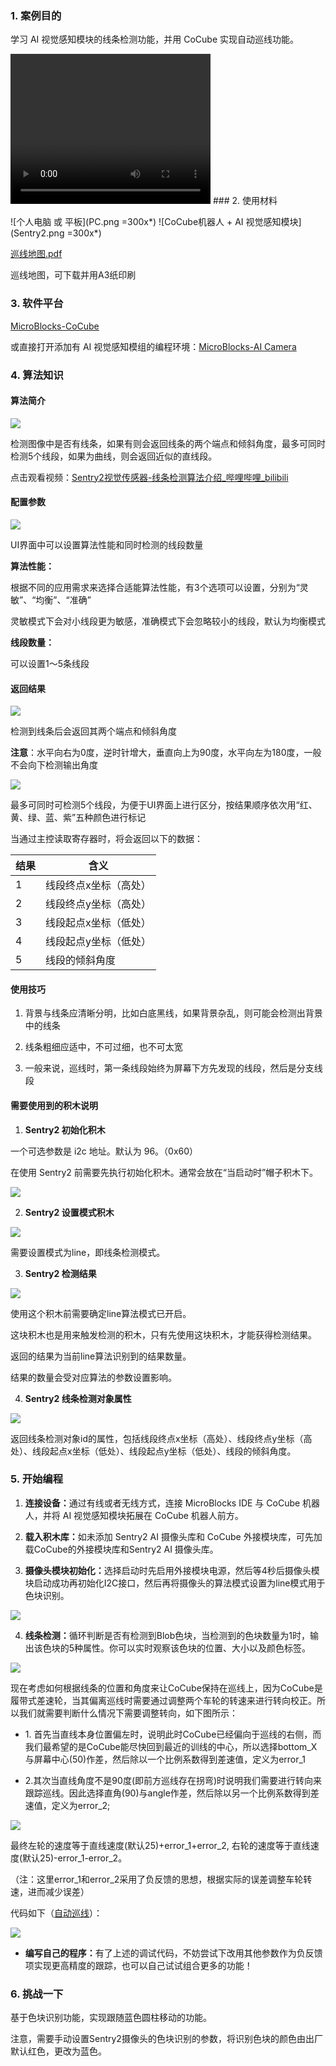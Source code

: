 ### 1. 案例目的

学习 AI 视觉感知模块的线条检测功能，并用 CoCube 实现自动巡线功能。

<video width="320" height="240" controls>
  <source src="line.mp4" type="video/mp4">
</video>
### 2. 使用材料

![个人电脑 或 平板](PC.png =300x*)
![CoCube机器人 + AI 视觉感知模块](Sentry2.png =300x*)

[巡线地图.pdf](map.pdf)

巡线地图，可下载并用A3纸印刷

### 3. 软件平台

[MicroBlocks-CoCube](https://microblocksfun.cn/run/microblocks.html#scripts=GP%20Scripts%0Adepends%20%27CoCube%27)

或直接打开添加有 AI 视觉感知模组的编程环境：[MicroBlocks-AI Camera](https://microblocksfun.cn/run/microblocks.html#scripts=GP%20Scripts%0Adepends%20%27CoCube%20Module%27%20%27Sentry2%20AI%20camera%27)

### 4. 算法知识

#### 算法简介

![](image-2.png)

检测图像中是否有线条，如果有则会返回线条的两个端点和倾斜角度，最多可同时检测5个线段，如果为曲线，则会返回近似的直线段。

点击观看视频：[Sentry2视觉传感器-线条检测算法介绍\_哔哩哔哩\_bilibili](https://www.bilibili.com/video/BV1de4y137QU/)

#### 配置参数

![](image-1.png)

UI界面中可以设置算法性能和同时检测的线段数量

**算法性能：**

根据不同的应用需求来选择合适能算法性能，有3个选项可以设置，分别为“灵敏”、“均衡”、“准确”

灵敏模式下会对小线段更为敏感，准确模式下会忽略较小的线段，默认为均衡模式

**线段数量：**

可以设置1～5条线段

#### 返回结果

![](image-3.png)

检测到线条后会返回其两个端点和倾斜角度

**注意**：水平向右为0度，逆时针增大，垂直向上为90度，水平向左为180度，一般不会向下检测输出角度

![](image.png)

最多可同时可检测5个线段，为便于UI界面上进行区分，按结果顺序依次用“红、黄、绿、蓝、紫”五种颜色进行标记

当通过主控读取寄存器时，将会返回以下的数据：

| **结果** | **含义**      |
| ------ | ----------- |
| 1      | 线段终点x坐标（高处） |
| 2      | 线段终点y坐标（高处） |
| 3      | 线段起点x坐标（低处） |
| 4      | 线段起点y坐标（低处） |
| 5      | 线段的倾斜角度     |

#### **使用技巧**

1. 背景与线条应清晰分明，比如白底黑线，如果背景杂乱，则可能会检测出背景中的线条

2. 线条粗细应适中，不可过细，也不可太宽

3. 一般来说，巡线时，第一条线段始终为屏幕下方先发现的线段，然后是分支线段

#### **需要使用到的积木说明**

1. **Sentry2 初始化积木**

一个可选参数是 i2c 地址。默认为 96。（0x60）

在使用 Sentry2 前需要先执行初始化积木。通常会放在“当启动时”帽子积木下。

![](init.png)

2. **Sentry2 设置模式积木**

![](<setmodeline.png>)

需要设置模式为line，即线条检测模式。

3. **Sentry2 检测结果**

![](result.png)

使用这个积木前需要确定line算法模式已开启。

这块积木也是用来触发检测的积木，只有先使用这块积木，才能获得检测结果。

返回的结果为当前line算法识别到的结果数量。

结果的数量会受对应算法的参数设置影响。

4. **Sentry2 线条检测对象属性**

![](linedetect.png)

返回线条检测对象id的属性，包括线段终点x坐标（高处）、线段终点y坐标（高处）、线段起点x坐标（低处）、线段起点y坐标（低处）、线段的倾斜角度。

### 5. 开始编程

1. **连接设备：**&#x901A;过有线或者无线方式，连接 MicroBlocks IDE 与 CoCube 机器人，并将 AI 视觉感知模块拓展在 CoCube 机器人前方。

2. **载入积木库：**&#x5982;未添加 Sentry2 AI 摄像头库和 CoCube 外接模块库，可先加载CoCube的外接模块库和Sentry2 AI 摄像头库。

3. **摄像头模块初始化：**&#x9009;择启动时先启用外接模块电源，然后等4秒后摄像头模块启动成功再初始化I2C接口，然后再将摄像头的算法模式设置为line模式用于色块识别。

![](linedetectinit.png)

4. **线条检测：**&#x5FAA;环判断是否有检测到Blob色块，当检测到的色块数量为1时，输出该色块的5种属性。你可以实时观察该色块的位置、大小以及颜色标签。

![](detectresult.png)

现在考虑如何根据线条的位置和角度来让CoCube保持在巡线上，因为CoCube是履带式差速轮，当其偏离巡线时需要通过调整两个车轮的转速来进行转向校正。所以我们就需要判断什么情况下需要调整转向，如下图所示：

* 1\. 首先当直线本身位置偏左时，说明此时CoCube已经偏向于巡线的右侧，而我们最希望的是CoCube能尽快回到最近的训线的中心，所以选择bottom\_X与屏幕中心(50)作差，然后除以一个比例系数得到差速值，定义为error\_1

* 2.其次当直线角度不是90度(即前方巡线存在拐弯)时说明我们需要进行转向来跟踪巡线。因此选择直角(90)与angle作差，然后除以另一个比例系数得到差速值，定义为error\_2;

![](Screenshot.png)

最终左轮的速度等于直线速度(默认25)+error\_1+error\_2, 右轮的速度等于直线速度(默认25)-error\_1-error\_2。

（注：这里error\_1和error\_2采用了负反馈的思想，根据实际的误差调整车轮转速，进而减少误差）

代码如下（[自动巡线](https://microblocks.fun/run/microblocks.html#scripts=GP%20Script%0Adepends%20%27CoCube%27%20%27Sentry2%20AI%20camera%27%0A%0Ascript%20681%2084%20%7B%0AwhenButtonPressed%20%27A%27%0Aforever%20%7B%0A%20%20if%20%28%28Sentry2_detect_result%200%29%20%3D%3D%201%29%20%7B%0A%20%20%20%20bottom_x%20%3D%20%28%27Sentry2%20detect%20lineobj%27%201%20%27bottomX%27%29%0A%20%20%20%20angle%20%3D%20%28%27Sentry2%20detect%20lineobj%27%201%20%27angle%27%29%0A%20%20%20%20wheel_error%20%3D%20%28%28%28bottom_x%20-%2050%29%20%2F%206%29%20%2B%20%28%2890%20-%20angle%29%20%2F%206%29%29%0A%20%20%20%20%27CoCube%20set%20wheel%27%20%2825%20%2B%20wheel_error%29%20%2825%20-%20wheel_error%29%0A%20%20%20%20waitMillis%2030%0A%20%20%7D%0A%7D%0A%7D%0A%0A)）：

![](scriptImage560372.png)

* **编写自己的程序：**&#x6709;了上述的调试代码，不妨尝试下改用其他参数作为负反馈项实现更高精度的跟踪，也可以自己试试组合更多的功能！

### 6. 挑战一下

基于色块识别功能，实现跟随蓝色圆柱移动的功能。

注意，需要手动设置Sentry2摄像头的色块识别的参数，将识别色块的颜色由出厂默认红色，更改为蓝色。
